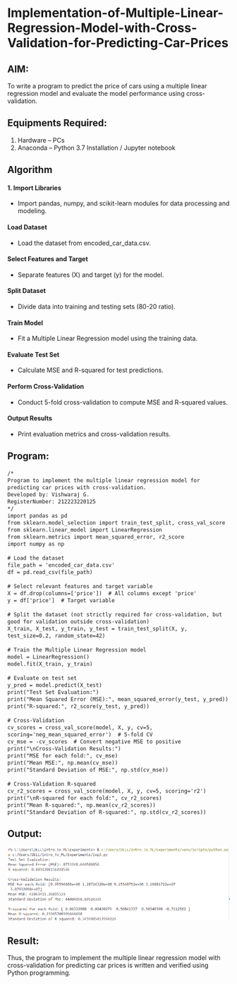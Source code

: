 # Implementation-of-Multiple-Linear-Regression-Model-with-Cross-Validation-for-Predicting-Car-Prices

## AIM:
To write a program to predict the price of cars using a multiple linear regression model and evaluate the model performance using cross-validation.

## Equipments Required:
1. Hardware – PCs
2. Anaconda – Python 3.7 Installation / Jupyter notebook

## Algorithm
#### 1. Import Libraries

- Import pandas, numpy, and scikit-learn modules for data processing and modeling.
#### Load Dataset

- Load the dataset from encoded_car_data.csv.
#### Select Features and Target

- Separate features (X) and target (y) for the model.
#### Split Dataset

- Divide data into training and testing sets (80-20 ratio).
#### Train Model

- Fit a Multiple Linear Regression model using the training data.
#### Evaluate Test Set

- Calculate MSE and R-squared for test predictions.
#### Perform Cross-Validation

- Conduct 5-fold cross-validation to compute MSE and R-squared values.
#### Output Results

- Print evaluation metrics and cross-validation results.
## Program:
```
/*
Program to implement the multiple linear regression model for predicting car prices with cross-validation.
Developed by: Vishwaraj G.
RegisterNumber: 212223220125
*/
import pandas as pd
from sklearn.model_selection import train_test_split, cross_val_score
from sklearn.linear_model import LinearRegression
from sklearn.metrics import mean_squared_error, r2_score
import numpy as np

# Load the dataset
file_path = 'encoded_car_data.csv'
df = pd.read_csv(file_path)

# Select relevant features and target variable
X = df.drop(columns=['price'])  # All columns except 'price'
y = df['price']  # Target variable

# Split the dataset (not strictly required for cross-validation, but good for validation outside cross-validation)
X_train, X_test, y_train, y_test = train_test_split(X, y, test_size=0.2, random_state=42)

# Train the Multiple Linear Regression model
model = LinearRegression()
model.fit(X_train, y_train)

# Evaluate on test set
y_pred = model.predict(X_test)
print("Test Set Evaluation:")
print("Mean Squared Error (MSE):", mean_squared_error(y_test, y_pred))
print("R-squared:", r2_score(y_test, y_pred))

# Cross-Validation
cv_scores = cross_val_score(model, X, y, cv=5, scoring='neg_mean_squared_error')  # 5-fold CV
cv_mse = -cv_scores  # Convert negative MSE to positive
print("\nCross-Validation Results:")
print("MSE for each fold:", cv_mse)
print("Mean MSE:", np.mean(cv_mse))
print("Standard Deviation of MSE:", np.std(cv_mse))

# Cross-Validation R-squared
cv_r2_scores = cross_val_score(model, X, y, cv=5, scoring='r2')
print("\nR-squared for each fold:", cv_r2_scores)
print("Mean R-squared:", np.mean(cv_r2_scores))
print("Standard Deviation of R-squared:", np.std(cv_r2_scores))
```

## Output:
![alt text](Ex-3-Output.PNG)
## Result:
Thus, the program to implement the multiple linear regression model with cross-validation for predicting car prices is written and verified using Python programming.
